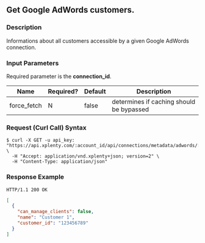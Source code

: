 ## Get Google AdWords customers.

### Description
Informations about all customers accessible by a given Google AdWords connection.

### Input Parameters
Required parameter is the **connection_id**.

|Name|Required?|Default|Description|
|----|---------|-------|-----------|
force_fetch|N|false|determines if caching should be bypassed


### Request (Curl Call) Syntax
```shell
$ curl -X GET -u api_key: "https://api.xplenty.com/:account_id/api/connections/metadata/adwords/:connection_id/customers" \
  -H "Accept: application/vnd.xplenty+json; version=2" \
  -H "Content-Type: application/json"
```

### Response Example
```HTTP
HTTP/1.1 200 OK
```

```json
[
  {
    "can_manage_clients": false,
    "name": "Customer 1",
    "customer_id": "123456789"
  }
]
```
